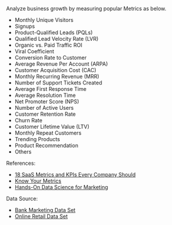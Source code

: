
Analyze business growth by measuring popular Metrics as below.


*   Monthly Unique Visitors
*   Signups
*   Product-Qualified Leads (PQLs)
*   Qualified Lead Velocity Rate (LVR)
*   Organic vs. Paid Traffic ROI
*   Viral Coefficient
*   Conversion Rate to Customer
*   Average Revenue Per Account (ARPA)
*   Customer Acquisition Cost (CAC)
*   Monthly Recurring Revenue (MRR)
*   Number of Support Tickets Created
*   Average First Response Time
*   Average Resolution Time
*   Net Promoter Score (NPS)
*   Number of Active Users
*   Customer Retention Rate
*   Churn Rate
*   Customer Lifetime Value (LTV)
*   Monthly Repeat Customers
*   Trending Products
*   Product Recommendation
*   Others

References:
-  [18 SaaS Metrics and KPIs Every Company Should](https://databox.com/metrics-every-saas-company-should-track#MUV)
-  [Know Your Metrics](https://towardsdatascience.com/data-driven-growth-with-python-part-1-know-your-metrics-812781e66a5b?gi=7fa477868739)
-  [Hands-On Data Science for Marketing](https://learning.oreilly.com/library/view/hands-on-data-science/9781789346343/)
 
 Data Source:
- [Bank Marketing Data Set](https://archive.ics.uci.edu/ml/datasets/bank+marketing#)
- [Online Retail Data Set](https://archive.ics.uci.edu/ml/datasets/online+retail)
